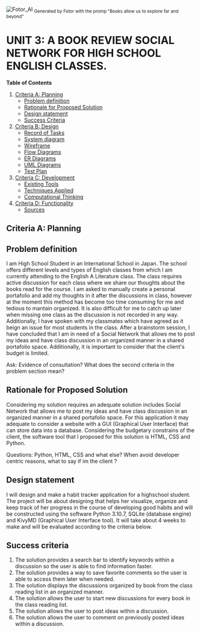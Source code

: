 ![Fotor_AI](https://user-images.githubusercontent.com/111761417/232278862-5e8ad3b2-8f65-4f0c-889e-673146aeb508.png)
<sub>Generated by Fotor with the promp "Books allow us to explore far and beyond"

# UNIT 3: A BOOK REVIEW SOCIAL NETWORK FOR HIGH SCHOOL ENGLISH CLASSES.

**Table of Contents**
1. [Criteria A: Planning](#criteria-a-planning)
   * [Problem definition](#problem-definition)
   * [Rationale for Proposed Solution](#rationale-for-proposed-solution)
   * [Design statement](#design-statement)
   * [Success Criteria](#success-criteria)
2. [Criteria B: Design](#criteria-b-design)
    * [Record of Tasks](#record-of-tasks)
    * [System diagram](#system-diagram)
    * [Wireframe](#wireframe)
    * [Flow Diagrams](#flow-diagrams)
    * [ER Diagrams](#er-diagrams)
    * [UML Diagrams](#uml-diagrams)
    * [Test Plan](#test-plan)
3. [Criteria C: Development](#criteria-c-development)
   * [Existing Tools](#existing-tools)
   * [Techniques Applied](#techniques-applied)
   * [Computational Thinking](#computational-thinking)
4. [Criteria D: Functionality](#criteria-d-functionality)
   * [Sources](#sources)

## Criteria A: Planning

## Problem definition

I am High School Student in an International School in Japan. The school offers different levels and types of English classes from which I am currently attending to the English A Literature class. The class requires active discussion for each class where we share our thoughts about the books read for the course. I am asked to manually create a personal portafolio and add my thoughts in it after the discussions in class, however at the moment this method has become too time consuming for me and tedious to mantain organized. It is also difficult for me to catch up later when missing one class as the discussion is not recorded in any way. Additionally, I have spoken with my classmates which have agreed as it beign an issue for most students in the class. After a brainstorm session, I have concluded that I am in need of a Social Network that allows me to post my ideas and have class discussion in an organized manner in a shared portafolio space. Additionally, it is important to consider that the client's budget is limited.
  
Ask:
Evidence of consultation?
What does the second criteria in the problem section mean?

## Rationale for Proposed Solution
  
Considering my solution requires an adequate solution includes Social Network that allows me to post my ideas and have class discussion in an organized manner in a shared portafolio space. For this application it may adequate to consider a website with a GUI (Graphical User Interface) that can store data into a database. Considering the budgetary constrains of the client, the software tool that I proposed for this solution is HTML, CSS and Python.

Questions:
Python, HTML, CSS and what else?
When avoid developer centric reasons, what to say if im the client ?

## Design statement

I will design and make a habit tracker application for a highschool student. The project will be about designing that helps her visualize, organize and keep track of her progress in the course of developing good habits and will be constructed using the software Python 3.10.7, SQLite (database engine) and KivyMD (Graphical User Interface tool). It will take about 4 weeks to make and will be evaluated according to the criteria below.

## Success criteria
  
1. The solution provides a search bar to identify keywords within a discussion so the user is able to find information faster.
2. The solution provides a way to save favorite comments so the user is able to access them later when needed.
3. The solution displays the discussions organized by book from the class reading list in an organized manner.
4. The solution allows the user to start new discussions for every book in the class reading list. 
5. The solution allows the user to post ideas within a discussion.
6. The solution allows the user to comment on previously posted ideas within a discussion.
